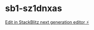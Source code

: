 # sb1-sz1dnxas

[Edit in StackBlitz next generation editor ⚡️](https://stackblitz.com/~/github.com/roshansa2/sb1-sz1dnxas)